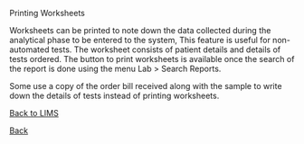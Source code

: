 Printing Worksheets

Worksheets can be printed to note down the data collected during the analytical phase to be entered to the system, This feature is useful for non-automated tests. The worksheet consists of patient details and details of tests ordered. The button to print worksheets is available once the search of the report is done using the menu Lab > Search Reports.

Some use a copy of the order bill received along with the sample to write down the details of tests instead of printing worksheets.



[Back to LIMS](https://github.com/hmislk/hmis/wiki/LIMS)

[Back](https://github.com/hmislk/hmis/wiki)
